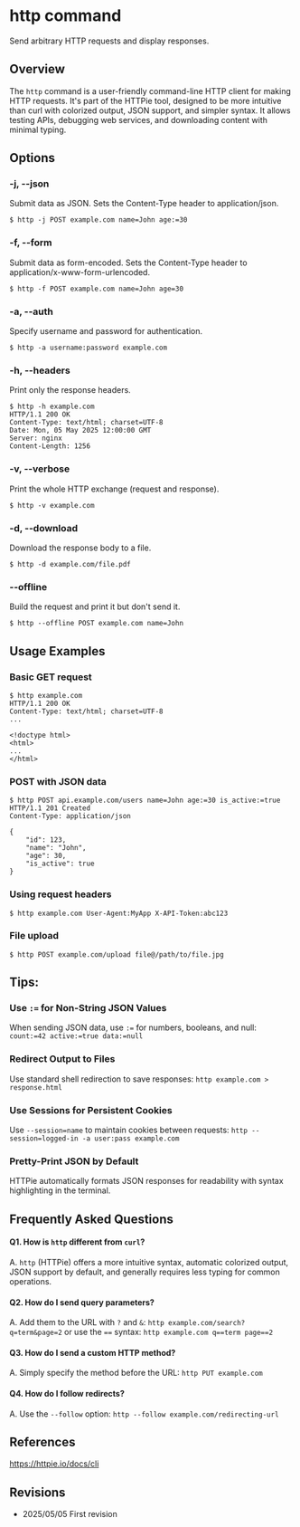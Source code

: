 # http command

Send arbitrary HTTP requests and display responses.

## Overview

The `http` command is a user-friendly command-line HTTP client for making HTTP requests. It's part of the HTTPie tool, designed to be more intuitive than curl with colorized output, JSON support, and simpler syntax. It allows testing APIs, debugging web services, and downloading content with minimal typing.

## Options

### **-j, --json**

Submit data as JSON. Sets the Content-Type header to application/json.

```console
$ http -j POST example.com name=John age:=30
```

### **-f, --form**

Submit data as form-encoded. Sets the Content-Type header to application/x-www-form-urlencoded.

```console
$ http -f POST example.com name=John age=30
```

### **-a, --auth**

Specify username and password for authentication.

```console
$ http -a username:password example.com
```

### **-h, --headers**

Print only the response headers.

```console
$ http -h example.com
HTTP/1.1 200 OK
Content-Type: text/html; charset=UTF-8
Date: Mon, 05 May 2025 12:00:00 GMT
Server: nginx
Content-Length: 1256
```

### **-v, --verbose**

Print the whole HTTP exchange (request and response).

```console
$ http -v example.com
```

### **-d, --download**

Download the response body to a file.

```console
$ http -d example.com/file.pdf
```

### **--offline**

Build the request and print it but don't send it.

```console
$ http --offline POST example.com name=John
```

## Usage Examples

### Basic GET request

```console
$ http example.com
HTTP/1.1 200 OK
Content-Type: text/html; charset=UTF-8
...

<!doctype html>
<html>
...
</html>
```

### POST with JSON data

```console
$ http POST api.example.com/users name=John age:=30 is_active:=true
HTTP/1.1 201 Created
Content-Type: application/json

{
    "id": 123,
    "name": "John",
    "age": 30,
    "is_active": true
}
```

### Using request headers

```console
$ http example.com User-Agent:MyApp X-API-Token:abc123
```

### File upload

```console
$ http POST example.com/upload file@/path/to/file.jpg
```

## Tips:

### Use `:=` for Non-String JSON Values

When sending JSON data, use `:=` for numbers, booleans, and null: `count:=42 active:=true data:=null`

### Redirect Output to Files

Use standard shell redirection to save responses: `http example.com > response.html`

### Use Sessions for Persistent Cookies

Use `--session=name` to maintain cookies between requests: `http --session=logged-in -a user:pass example.com`

### Pretty-Print JSON by Default

HTTPie automatically formats JSON responses for readability with syntax highlighting in the terminal.

## Frequently Asked Questions

#### Q1. How is `http` different from `curl`?
A. `http` (HTTPie) offers a more intuitive syntax, automatic colorized output, JSON support by default, and generally requires less typing for common operations.

#### Q2. How do I send query parameters?
A. Add them to the URL with `?` and `&`: `http example.com/search?q=term&page=2` or use the `==` syntax: `http example.com q==term page==2`

#### Q3. How do I send a custom HTTP method?
A. Simply specify the method before the URL: `http PUT example.com`

#### Q4. How do I follow redirects?
A. Use the `--follow` option: `http --follow example.com/redirecting-url`

## References

https://httpie.io/docs/cli

## Revisions

- 2025/05/05 First revision